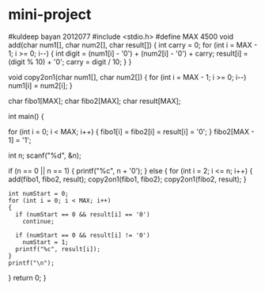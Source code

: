 # mini-project
#kuldeep bayan 2012077
#include <stdio.h>
#define MAX 4500
void add(char num1[], char num2[], char result[])
{
  int carry = 0;
  for (int i = MAX - 1; i >= 0; i--)
  {
    int digit = (num1[i] - '0') + (num2[i] - '0') + carry;
    result[i] = (digit % 10) + '0';
    carry = digit / 10;
  }
}

void copy2on1(char num1[], char num2[])
{
  for (int i = MAX - 1; i >= 0; i--)
    num1[i] = num2[i];
}

char fibo1[MAX];
char fibo2[MAX];
char result[MAX];

int main()
{

  for (int i = 0; i < MAX; i++)
  {
    fibo1[i] = fibo2[i] = result[i] = '0';
  }
  fibo2[MAX - 1] = '1';

  int n;
  scanf("%d", &n);

  if (n == 0 || n == 1)
  {
    printf("%c", n + '0');
  }
  else
  {
    for (int i = 2; i <= n; i++)
    {
      add(fibo1, fibo2, result);
      copy2on1(fibo1, fibo2);
      copy2on1(fibo2, result);
    }

    int numStart = 0;
    for (int i = 0; i < MAX; i++)
    {
      if (numStart == 0 && result[i] == '0')
        continue;

      if (numStart == 0 && result[i] != '0')
        numStart = 1;
      printf("%c", result[i]);
    }
    printf("\n");
  }
  return 0;
}
